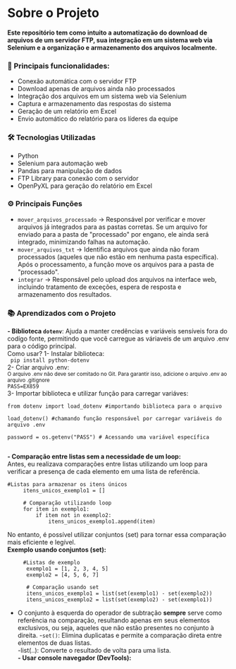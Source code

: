 # Sobre o Projeto  
**Este repositório tem como intuito a automatização do download de arquivos de um servidor FTP, sua integração em um sistema web via Selenium e a organização e armazenamento dos arquivos localmente.**

### **🚀 Principais funcionalidades:**  
- Conexão automática com o servidor FTP  
- Download apenas de arquivos ainda não processados  
- Integração dos arquivos em um sistema web via Selenium  
- Captura e armazenamento das respostas do sistema  
- Geração de um relatório em Excel  
- Envio automático do relatório para os líderes da equipe  

### **🛠️ Tecnologias Utilizadas**  
- Python 
- Selenium para automação web
- Pandas para manipulação de dados
- FTP Library para conexão com o servidor
- OpenPyXL para geração do relatório em Excel

### **⚙️ Principais Funções**  
- `mover_arquivos_processado` → Responsável por verificar e mover arquivos já integrados para as pastas corretas. Se um arquivo for enviado para a pasta de "processado" por engano, ele ainda será integrado, minimizando falhas na automação.
- `mover_arquivos_txt` → Identifica arquivos que ainda não foram processados (aqueles que não estão em nenhuma pasta específica). Após o processamento, a função move os arquivos para a pasta de "processado".
- `integrar` → Responsável pelo upload dos arquivos na interface web, incluindo tratamento de exceções, espera de resposta e armazenamento dos resultados.

### **📚 Aprendizados com o Projeto**  
**- Biblioteca `dotenv`**: Ajuda a manter credências e variáveis sensíveis fora do codígo fonte, permitindo que você carregue as váriaveis de um arquivo .env para o código principal.  
Como usar?
1- Instalar biblioteca:  
    ``` 
    pip install python-dotenv
    ```  
2- Criar arquivo .env:  
    <sub> O arquivo .env não deve ser comitado no Git. Para garantir isso, adicione o arquivo .env ao arquivo .gitignore </sub>  
    ```
    PASS=EX859
    ```  
3- Importar biblioteca e utilizar função para carregar variáves:  
      
   ```
  from dotenv import load_dotenv #importando biblioteca para o arquivo
  
  load_dotenv() #chamando função responsável por carregar variáveis do arquivo .env
  
  password = os.getenv("PASS") # Acessando uma variável específica
       
  ```

**- Comparação entre listas sem a necessidade de um loop:**  
Antes, eu realizava comparações entre listas utilizando um loop para verificar a presença de cada elemento em uma lista de referência. 
   ```
   #Listas para armazenar os itens únicos
        itens_unicos_exemplo1 = []
        
        # Comparação utilizando loop
        for item in exemplo1:
            if item not in exemplo2:
                itens_unicos_exemplo1.append(item) 
  ```
No entanto, é possível utilizar conjuntos (set) para tornar essa comparação mais eficiente e legível.  
**Exemplo usando conjuntos (set):**  
  ```
       #Listas de exemplo
        exemplo1 = [1, 2, 3, 4, 5]
        exemplo2 = [4, 5, 6, 7]
        
        # Comparação usando set
        itens_unicos_exemplo1 = list(set(exemplo1) - set(exemplo2))
        itens_unicos_exemplo2 = list(set(exemplo2) - set(exemplo1))
  ```
- O conjunto à esquerda do operador de subtração **sempre** serve como referência na comparação, resultando apenas em seus elementos exclusivos, ou seja, aqueles que não estão presentes no conjunto à direita. 
-`set()`: Elimina duplicatas e permite a comparação direta entre elementos de duas listas.  
-list(..):  Converte o resultado de volta para uma lista.  
  **- Usar console navegador (DevTools):**  
